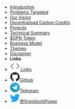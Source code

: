 <!-- markdownlint-disable-next-line first-line-heading -->
- [Introduction](introduction)
- [Problems Targeted](problems)
- [Our Vision](vision)
- [Decentralised Carbon Credits](dcc)
- [Projects](projects)
- [Technical Summary](smartcontracts)
- [$GPN Token](token)
- [Business Model](biz)
- [Themes](themes)
- [Disclaimer](disc)
- **Links**
- [![Links](assets/img/code.svg) Links](https://linktr.ee/grayblockpower)
- [![Github](assets/img/github.svg)Github](https://github.com/Grayblock)
- [![Telegram](assets/img/telegram.svg)Telegram](https://t.me/grayblockpower)
- [![Twitter](assets/img/twitter.svg)@GrayblockPower](https://twitter.com/GrayblockPower)
